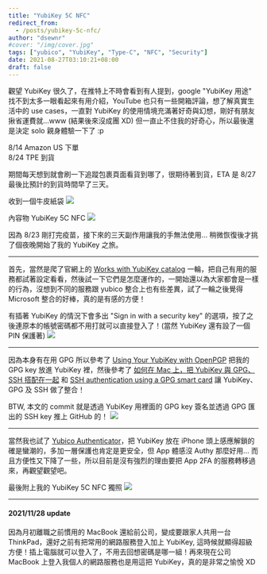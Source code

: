 ```yaml
---
title: "YubiKey 5C NFC"
redirect_from:
  - /posts/yubikey-5c-nfc/
author: "dsewnr"
#cover: "/img/cover.jpg"
tags: ["yubico", "YubiKey", "Type-C", "NFC", "Security"]
date: 2021-08-27T03:10:21+08:00
draft: false
---
```


觀望 YubiKey 很久了，在推特上不時會看到有人提到，google "YubiKey 用途" 找不到太多一眼看起來有用介紹，YouTube 也只有一些開箱評論，想了解真實生活中的 use cases，一直對 YubiKey 的使用情境充滿著好奇與幻想，剛好有朋友揪省運費就...www (結果後來沒成團 XD) 但一直止不住我的好奇心，所以最後還是決定 solo 親身體驗一下了 :p 

8/14 Amazon US 下單  
8/24 TPE 到貨

期間每天想到就會刷一下追蹤包裹頁面看貨到哪了，很期待著到貨，ETA 是 8/27 最後比預計的到貨時間早了三天。

收到一個牛皮紙袋
![](/images/yubikey-5c-nfc-0.jpg)

內容物 YubiKey 5C NFC
![](/images/yubikey-5c-nfc-1.jpg)

因為 8/23 剛打完疫苗，接下來的三天副作用讓我的手無法使用… 稍微恢復後才挑了個夜晚開始了我的 YubiKey 之旅。

---

首先，當然是爬了官網上的 [Works with YubiKey catalog](https://www.yubico.com/tw/works-with-yubikey/catalog/) 一輪，把自己有用的服務都試著設定看看，然後試一下它們是怎麼運作的，一開始還以為大家都會是一樣的行為，沒想到不同的服務跟 yubico 整合上也有些差異，試了一輪之後覺得 Microsoft 整合的好棒，真的是有感的方便！

有插著 YubiKey 的情況下會多出 "Sign in with a security key" 的選項，按了之後連原本的帳號密碼都不用打就可以直接登入了！(當然 YubiKey 還有設了一個 PIN 保護著)
![](/images/yubikey-5c-nfc-4.png)

---

因為本身有在用 GPG 所以參考了 [Using Your YubiKey with OpenPGP](https://support.yubico.com/hc/en-us/articles/360013790259-Using-Your-YubiKey-with-OpenPGP) 把我的 GPG key 放進 YubiKey 裡，然後參考了 [如何在 Mac 上，把 YubiKey 與 GPG、SSH 搭配在一起](https://medium.com/@SSWilsonKao/%E5%A6%82%E4%BD%95%E5%9C%A8-mac-%E4%B8%8A-%E6%8A%8A-yubikey-%E8%88%87-gpg-ssh-%E6%90%AD%E9%85%8D%E5%9C%A8%E4%B8%80%E8%B5%B7-5f842d20ad6a) 和 [SSH authentication using a GPG smart card](https://github.com/herlo/ssh-gpg-smartcard-config) 讓 YubiKey、GPG 及 SSH 做了整合！

BTW, 本文的 commit 就是透過 YubiKey 用裡面的 GPG key 簽名並透過 GPG 匯出的 SSH key 推上 GitHub 的！
![](/images/yubikey-5c-nfc-3.png)

---

當然我也試了 [Yubico Authenticator](https://www.yubico.com/products/yubico-authenticator/)，把 YubiKey 放在 iPhone 頭上感應解鎖的確是蠻潮的，多加一層保護也肯定是更安全，但 App 體感沒 Authy 那麼好用… 而且方便性又下降了一些，所以目前是沒有強烈的理由要把 App 2FA 的服務轉移過來，再觀望觀望吧。


最後附上我的 YubiKey 5C NFC 獨照
![](/images/yubikey-5c-nfc-2.jpg)

---

#### 2021/11/28 update

因為月初離職之前慣用的 MacBook 還給前公司，變成要跟家人共用一台 ThinkPad，還好之前有把常用的網路服務登入加上 YubiKey, 這時候就顯得超級方便！插上電腦就可以登入了，不用去回想密碼是哪一組！再來現在公司 MacBook 上登入我個人的網路服務也是用這把 YubiKey，真的是非常之愉悅 XD
